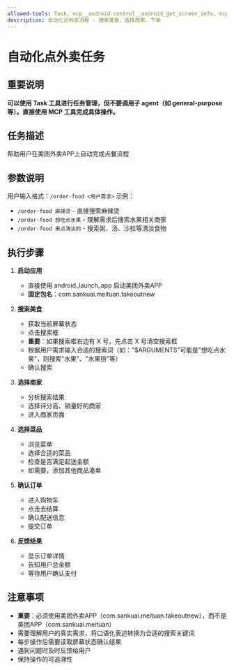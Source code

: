 ```yaml
---
allowed-tools: Task, mcp__android-control__android_get_screen_info, mcp__android-control__android_click, mcp__android-control__android_swipe, mcp__android-control__android_input_text, mcp__android-control__android_launch_app, Read
description: 自动化点外卖流程 - 搜索美食、选择商家、下单
---
```


# 自动化点外卖任务

## 重要说明
**可以使用 Task 工具进行任务管理，但不要调用子 agent（如 general-purpose 等）。直接使用 MCP 工具完成具体操作。**

## 任务描述
帮助用户在美团外卖APP上自动完成点餐流程

## 参数说明
用户输入格式：`/order-food <用户需求>`
示例：
- `/order-food 麻辣烫` - 直接搜索麻辣烫
- `/order-food 想吃点水果` - 理解需求后搜索水果相关商家
- `/order-food 来点清淡的` - 搜索粥、汤、沙拉等清淡食物

## 执行步骤

1. **启动应用**
   - 直接使用 android_launch_app 启动美团外卖APP
   - **固定包名**：com.sankuai.meituan.takeoutnew

2. **搜索美食**
   - 获取当前屏幕状态
   - 点击搜索框
   - **重要**：如果搜索框右边有 X 号，先点击 X 号清空搜索框
   - 根据用户需求输入合适的搜索词（如："$ARGUMENTS"可能是"想吃点水果"，则搜索"水果"、"水果捞"等）
   - 确认搜索

3. **选择商家**
   - 分析搜索结果
   - 选择评分高、销量好的商家
   - 进入商家页面

4. **选择菜品**
   - 浏览菜单
   - 选择合适的菜品
   - 检查是否满足起送金额
   - 如需要，添加其他商品凑单

5. **确认订单**
   - 进入购物车
   - 点击去结算
   - 确认配送信息
   - 提交订单

6. **反馈结果**
   - 显示订单详情
   - 告知用户总金额
   - 等待用户确认支付

## 注意事项
- **重要**：必须使用美团外卖APP（com.sankuai.meituan.takeoutnew），而不是美团APP（com.sankuai.meituan）
- 需要理解用户的真实需求，将口语化表述转换为合适的搜索关键词
- 每步操作后需要读取屏幕状态确认结果
- 遇到问题时及时反馈给用户
- 保持操作的可追溯性